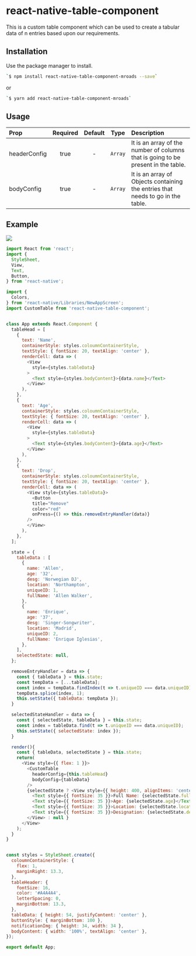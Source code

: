 # react-native-table-component

This is a custom table component which can be used to create a tabular data of n entries based upon our requirements.

## Installation

Use the package manager to install.

```bash
`$ npm install react-native-table-component-mroads --save`
```
 or

```bash
`$ yarn add react-native-table-component-mroads`
```
## Usage

| Prop           | Required|     Default     |   Type   | Description                                                                                                 |
| :---------------- | :-------------: | :-------------: | :------: | :---------------------------------------------------------------------------------------------------------- |
| headerConfig     |     true      |     -      |  `Array`  | It is an array of the number of columns that is going to be present in the table.|
| bodyConfig     |     true      |     -      |  `Array`  | It is an array of Objects containing the entries that needs to go in the table.|

## Example
![](https://s5.gifyu.com/images/ezgif.com-video-to-gif-11255917ab9fa8769.gif)

```javascript
import React from 'react';
import {
  StyleSheet,
  View,
  Text,
  Button,
} from 'react-native';

import {
  Colors,
} from 'react-native/Libraries/NewAppScreen';
import CustomTable from 'react-native-table-component';


class App extends React.Component {
  tableHead = [ 
    {
      text: 'Name',
      containerStyle: styles.coloumnContainerStyle,
      textStyle: { fontSize: 20, textAlign: 'center' },
      renderCell: data => (
        <View
          style={styles.tableData}
        >
          <Text style={styles.bodyContent}>{data.name}</Text>
        </View>
      ),
    },
    {
      text: 'Age',
      containerStyle: styles.coloumnContainerStyle,
      textStyle: { fontSize: 20, textAlign: 'center' },
      renderCell: data => (
        <View
          style={styles.tableData}
        >
          <Text style={styles.bodyContent}>{data.age}</Text>
        </View>
      ),
    },
    {
      text: 'Drop',
      containerStyle: styles.coloumnContainerStyle,
      textStyle: { fontSize: 20, textAlign: 'center' },
      renderCell: data => (
        <View style={styles.tableData}>
          <Button
          title="Remove"
          color="red"
          onPress={() => this.removeEntryHandler(data)}
        />
        </View>
      ),
    },
  ];

  state = {
    tableData : [
      {
        name: 'Allen',
        age: '32',
        desg: 'Norwegian DJ',
        location: 'Northampton',
        uniqueID: 1,
        fullName: 'Allen Walker',
      },
      {
        name: 'Enrique',
        age: '37',
        desg: 'Singer-Songwriter',
        location: 'Madrid',
        uniqueID: 2,
        fullName: 'Enrique Iglesias',
      },
    ],
    selectedState: null,
  };

  removeEntryHandler = data => {
    const { tableData } = this.state;
    const tempData = [...tableData];
    const index = tempData.findIndex(t => t.uniqueID === data.uniqueID);
    tempData.splice(index, 1);
    this.setState({ tableData: tempData });
  }

  selectedStateHandler = data => {
    const { selectedState, tableData } = this.state;
    const index = tableData.find(t => t.uniqueID === data.uniqueID);
    this.setState({ selectedState: index });
  }

  render(){
    const { tableData, selectedState } = this.state;
    return(
      <View style={{ flex: 1 }}>
        <CustomTable 
          headerConfig={this.tableHead}
          bodyConfig={tableData}
        />
        {selectedState ? <View style={{ height: 400, alignItems: 'center', justifyContent: 'center' }}>
          <Text style={{ fontSize: 35 }}>Full Name: {selectedState.fullName}</Text>
          <Text style={{ fontSize: 35 }}>Age: {selectedState.age}</Text>
          <Text style={{ fontSize: 35 }}>Location: {selectedState.location}</Text>
          <Text style={{ fontSize: 35 }}>Designation: {selectedState.desg}</Text>
        </View> : null }
      </View>
    );
  }
}


const styles = StyleSheet.create({
  coloumnContainerStyle: {
    flex: 1,
    marginRight: 13.3,
  },
  tableHeader: {
    fontSize: 16,
    color: '#A4A4A4',
    letterSpacing: 0,
    marginBottom: 13.3,
  },
  tableData: { height: 54, justifyContent: 'center' },
  buttonStyle: { marginBottom: 100 },
  notificationImg: { height: 34, width: 34 },
  bodyContent: { width: '100%', textAlign: 'center' },
});

export default App;
```